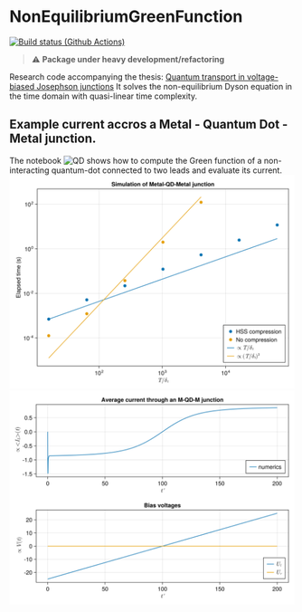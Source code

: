 
# NonEquilibriumGreenFunction
[![Build status (Github Actions)](https://github.com/BaptisteLamic/NonEquilibriumGreenFunction.jl/workflows/CI/badge.svg)](https://github.com/BaptisteLamic/NonEquilibriumGreenFunction.jl/actions)

> :warning: **Package under heavy development/refactoring**

Research code accompanying the thesis: [Quantum transport in voltage-biased Josephson junctions](https://www.theses.fr/s210157#)
It solves the non-equilibrium Dyson equation in the time domain with quasi-linear time complexity.


## Example current accros a Metal - Quantum Dot - Metal junction.
The notebook ![QD](examples/MQDM_junction.ipynb) shows how to compute the Green function of a non-interacting quantum-dot connected to two leads and 
evaluate its current. 
![Benchmark_QD_equilibrium](examples/QD_benchmark.svg)
![QD_Iavr](examples/average_current_QD.svg)